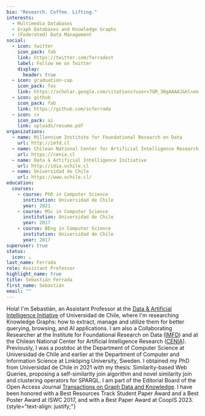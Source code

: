 ```yaml
---
bio: "Research. Coffee. Lifting."
interests:
  - Multimedia Databases
  - Graph Databases and Knowledge Graphs
  - (Federated) Data Management
social:
  - icon: twitter
    icon_pack: fab
    link: https://twitter.com/ferradest
    label: Follow me on Twitter
    display:
      header: true
  - icon: graduation-cap
    icon_pack: fas
    link: https://scholar.google.com/citations?user=7GM_30gAAAAJ&hl=en
  - icon: github
    icon_pack: fab
    link: https://github.com/scferrada
  - icon: cv
    icon_pack: ai
    link: uploads/resume.pdf
organizations:
  - name: Millennium Institute for Foundational Research on Data
    url: http://imfd.cl
  - name: Chilean National Center for Artificial Intelligence Research
    url: https://cenia.cl
  - name: Data & Artificial Intelligence Initiative 
    url: http://idia.uchile.cl
  - name: Universidad de Chile
    url: https://www.uchile.cl/
education:
  courses:
    - course: PhD in Computer Science
      institution: Universidad de Chile
      year: 2021
    - course: MSc in Computer Science
      institution: Universidad de Chile
      year: 2017
    - course: BEng in Computer Science
      institution: Universidad de Chile
      year: 2017
superuser: true
status:
  icon: ☕️
last_name: Ferrada
role: Assistant Professor
highlight_name: true
title: Sebastián Ferrada
first_name: Sebastián
email: ""
---
```

Hola! I'm Sebastián, an Assistant Professor at the [Data & Artificial Intelligence Initiative](http://idia.uchile.cl) of Universidad de Chile, where I'm researching Knowledge Graphs: how to extract, manage and utilize them for better querying, browsing, and AI applications.
I am also a Collaborating Researcher at the Institute for Foundational Research on Data ([IMFD](http://imfd.cl)) and at the Chilean National Center for Artificial Intelligence Research ([CENIA](http://cenia.cl)). 
Previously, I was a postdoc at the Department of Computer Science at Universidad de Chile and earlier at the Department of Computer and Information Science at Linköping University, Sweden.
I obtained my PhD from Universidad de Chile in 2021 with my thesis: Similarity-based Web Queries, 
proposing a self-similarity join algorithm and novel similarity join and clustering operators for SPARQL.
I am part of the Editorial Board of the Open Access Journal [Transactions on Graph Data and Knowledge](https://www.dagstuhl.de/en/publishing/series/details/tgdk).
I have been honored with a Best Resources Track Student Paper Award and a Best Poster Award at ISWC 2017, and with a Best Paper Award at CoopIS 2023.
{style="text-align: justify;"}